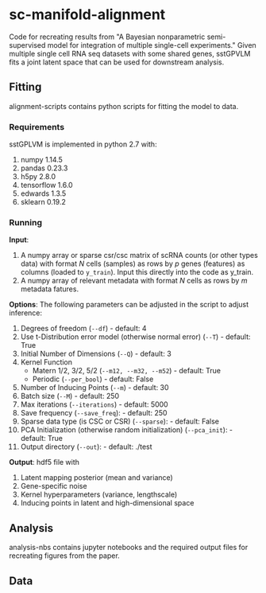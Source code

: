 # sc-manifold-alignment
Code for recreating results from "A Bayesian nonparametric semi-supervised model for integration of multiple single-cell experiments." Given multiple single cell RNA seq datasets with some shared genes, sstGPVLM fits a joint latent space that can be used for downstream analysis. 

## Fitting
alignment-scripts contains python scripts for fitting the model to data.

### Requirements
sstGPLVM is implemented in python 2.7 with:

1. numpy 1.14.5
2. pandas 0.23.3
3. h5py 2.8.0
4. tensorflow 1.6.0
5. edwards 1.3.5
6. sklearn 0.19.2

### Running
**Input**: 
1. A numpy array or sparse csr/csc matrix of scRNA counts (or other types data) with format *N* cells (samples) as rows by *p* genes (features) as columns (loaded to ```y_train```). Input this directly into the code as y_train.
2. A numpy array of relevant metadata with format *N* cells as rows by *m* metadata fatures.

**Options**:
The following parameters can be adjusted in the script to adjust inference:

1. Degrees of freedom (```--df```) - default: 4
2. Use t-Distribution error model (otherwise normal error) (```--T```) - default: True
3. Initial Number of Dimensions (```--Q```) - default: 3
4. Kernel Function
    + Matern 1/2, 3/2, 5/2 (```--m12, --m32, --m52```) - default: True
    + Periodic (```--per_bool```) - default: False
5. Number of Inducing Points (```--m```) - default: 30
6. Batch size (```--M```) - default: 250
7. Max iterations (```--iterations```) - default: 5000
8. Save frequency (```--save_freq```): - default: 250
9. Sparse data type (is CSC or CSR) (```--sparse```): - default: False
10. PCA Initialization (otherwise random initialization) (```--pca_init```): - default: True
11. Output directory (```--out```): - default: ./test

**Output**: hdf5 file with
1. Latent mapping posterior (mean and variance)
2. Gene-specific noise
3. Kernel hyperparameters (variance, lengthscale)
4. Inducing points in latent and high-dimensional space

## Analysis
analysis-nbs contains jupyter notebooks and the required output files for recreating figures from the paper. 

## Data

